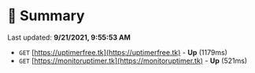 # 📖 Summary
Last updated: **9/21/2021, 9:55:53 AM**

- `GET` [https://uptimerfree.tk](https://uptimerfree.tk) - **Up** (1179ms)
- `GET` [https://monitoruptimer.tk](https://monitoruptimer.tk) - **Up** (521ms)
